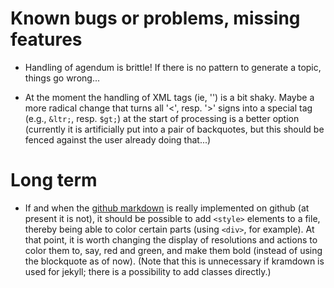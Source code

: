 # Known bugs or problems, missing features

* Handling of agendum is brittle! If there is no pattern to generate a topic, things go wrong...

* At the moment the handling of XML tags (ie, '<word>') is a bit shaky. Maybe a more radical change that turns all '<', resp. '>' signs into a special tag (e.g., `&ltr;`, resp. `$gt;`) at the start of processing is a better option (currently it is artificially put into a pair of backquotes, but this should be fenced against the user already doing that...)


# Long term

* If and when the [github markdown](https://github.github.com/gfm/) is really implemented on github (at present it is not), it should be possible to add `<style>` elements to a file, thereby being able to color certain parts (using `<div>`, for example). At that point, it is worth changing the display of resolutions and actions to color them to, say, red and green, and make them bold (instead of using the blockquote as of now). (Note that this is unnecessary if kramdown is used for jekyll; there is a possibility to add classes directly.)

